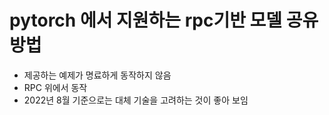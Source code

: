 # pytorch 에서 지원하는 rpc기반 모델 공유 방법

- 제공하는 예제가 명료하게 동작하지 않음
- RPC 위에서 동작
- 2022년 8월 기준으로는 대체 기술을 고려하는 것이 좋아 보임
